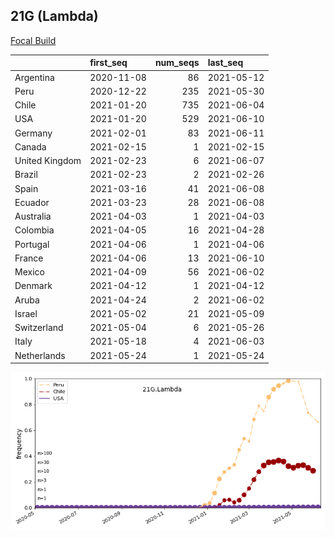 

## 21G (Lambda)
[Focal Build](https://nextstrain.org/groups/neherlab/ncov/21G.Lambda)

|                | first_seq   |   num_seqs | last_seq   |
|:---------------|:------------|-----------:|:-----------|
| Argentina      | 2020-11-08  |         86 | 2021-05-12 |
| Peru           | 2020-12-22  |        235 | 2021-05-30 |
| Chile          | 2021-01-20  |        735 | 2021-06-04 |
| USA            | 2021-01-20  |        529 | 2021-06-10 |
| Germany        | 2021-02-01  |         83 | 2021-06-11 |
| Canada         | 2021-02-15  |          1 | 2021-02-15 |
| United Kingdom | 2021-02-23  |          6 | 2021-06-07 |
| Brazil         | 2021-02-23  |          2 | 2021-02-26 |
| Spain          | 2021-03-16  |         41 | 2021-06-08 |
| Ecuador        | 2021-03-23  |         28 | 2021-06-08 |
| Australia      | 2021-04-03  |          1 | 2021-04-03 |
| Colombia       | 2021-04-05  |         16 | 2021-04-28 |
| Portugal       | 2021-04-06  |          1 | 2021-04-06 |
| France         | 2021-04-06  |         13 | 2021-06-10 |
| Mexico         | 2021-04-09  |         56 | 2021-06-02 |
| Denmark        | 2021-04-12  |          1 | 2021-04-12 |
| Aruba          | 2021-04-24  |          2 | 2021-06-02 |
| Israel         | 2021-05-02  |         21 | 2021-05-09 |
| Switzerland    | 2021-05-04  |          6 | 2021-05-26 |
| Italy          | 2021-05-18  |          4 | 2021-06-03 |
| Netherlands    | 2021-05-24  |          1 | 2021-05-24 |

![Overall trends 21G.Lambda](/overall_trends_figures/overall_trends_21G.Lambda.png)